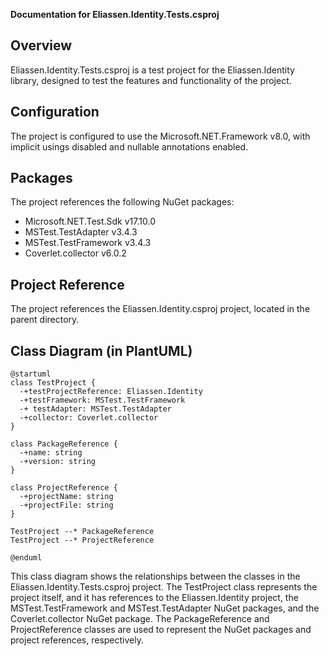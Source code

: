 **Documentation for Eliassen.Identity.Tests.csproj**

**Overview**
----------

Eliassen.Identity.Tests.csproj is a test project for the Eliassen.Identity library, designed to test the features and functionality of the project.

**Configuration**
----------------

The project is configured to use the Microsoft.NET.Framework v8.0, with implicit usings disabled and nullable annotations enabled.

**Packages**
------------

The project references the following NuGet packages:

* Microsoft.NET.Test.Sdk v17.10.0
* MSTest.TestAdapter v3.4.3
* MSTest.TestFramework v3.4.3
* Coverlet.collector v6.0.2

**Project Reference**
----------------------

The project references the Eliassen.Identity.csproj project, located in the parent directory.

**Class Diagram (in PlantUML)**
--------------------------------

```plantuml
@startuml
class TestProject {
  -+testProjectReference: Eliassen.Identity
  -+testFramework: MSTest.TestFramework
  -+ testAdapter: MSTest.TestAdapter
  -+collector: Coverlet.collector
}

class PackageReference {
  -+name: string
  -+version: string
}

class ProjectReference {
  -+projectName: string
  -+projectFile: string
}

TestProject --* PackageReference
TestProject --* ProjectReference

@enduml
```

This class diagram shows the relationships between the classes in the Eliassen.Identity.Tests.csproj project. The TestProject class represents the project itself, and it has references to the Eliassen.Identity project, the MSTest.TestFramework and MSTest.TestAdapter NuGet packages, and the Coverlet.collector NuGet package. The PackageReference and ProjectReference classes are used to represent the NuGet packages and project references, respectively.